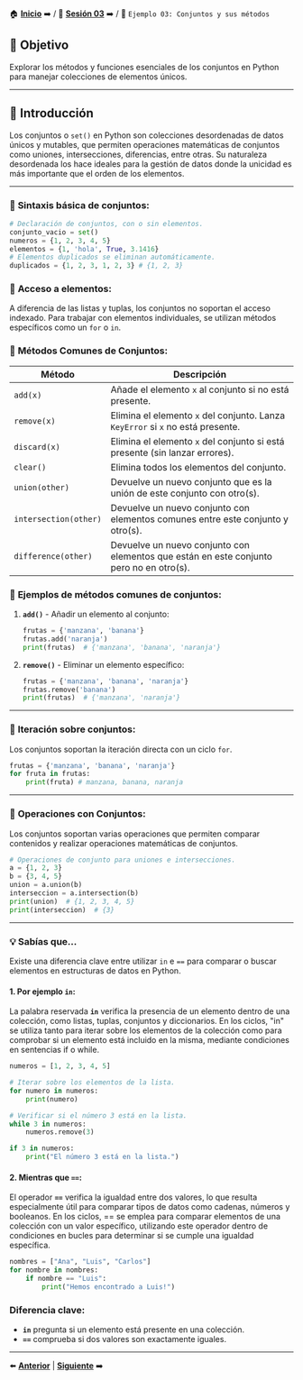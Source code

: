 🏠 [**Inicio**](../../Readme.md) ➡️ / 📖 [**Sesión 03**](../Readme.md) ➡️ / 📝 `Ejemplo 03: Conjuntos y sus métodos`

## 🎯 Objetivo

Explorar los métodos y funciones esenciales de los conjuntos en Python para manejar colecciones de elementos únicos.

---

## 🚀 Introducción

Los conjuntos o `set()` en Python son colecciones desordenadas de datos únicos y mutables, que permiten operaciones matemáticas de conjuntos como uniones, intersecciones, diferencias, entre otras. Su naturaleza desordenada los hace ideales para la gestión de datos donde la unicidad es más importante que el orden de los elementos.

---

### 🔦 **Sintaxis básica de conjuntos:**

```python
# Declaración de conjuntos, con o sin elementos.
conjunto_vacio = set()
numeros = {1, 2, 3, 4, 5}
elementos = {1, 'hola', True, 3.1416}
# Elementos duplicados se eliminan automáticamente.
duplicados = {1, 2, 3, 1, 2, 3} # {1, 2, 3}
```

### 🔦 **Acceso a elementos:**

A diferencia de las listas y tuplas, los conjuntos no soportan el acceso indexado. Para trabajar con elementos individuales, se utilizan métodos específicos como un `for` o `in`.


### 🧰 **Métodos Comunes de Conjuntos:**

| Método                | Descripción |
|-----------------------|-------------|
| `add(x)`              | Añade el elemento `x` al conjunto si no está presente. |
| `remove(x)`           | Elimina el elemento `x` del conjunto. Lanza `KeyError` si `x` no está presente. |
| `discard(x)`          | Elimina el elemento `x` del conjunto si está presente (sin lanzar errores). |
| `clear()`             | Elimina todos los elementos del conjunto. |
| `union(other)`        | Devuelve un nuevo conjunto que es la unión de este conjunto con otro(s). |
| `intersection(other)` | Devuelve un nuevo conjunto con elementos comunes entre este conjunto y otro(s). |
| `difference(other)`   | Devuelve un nuevo conjunto con elementos que están en este conjunto pero no en otro(s). |

### 🔦 **Ejemplos de métodos comunes de conjuntos:**

1. **`add()`** - Añadir un elemento al conjunto:
   ```python
   frutas = {'manzana', 'banana'}
   frutas.add('naranja')
   print(frutas)  # {'manzana', 'banana', 'naranja'}
   ```

2. **`remove()`** - Eliminar un elemento específico:
   ```python
   frutas = {'manzana', 'banana', 'naranja'}
   frutas.remove('banana')
   print(frutas)  # {'manzana', 'naranja'}
   ```

---

### 🔄 **Iteración sobre conjuntos:**

Los conjuntos soportan la iteración directa con un ciclo `for`.

```python
frutas = {'manzana', 'banana', 'naranja'}
for fruta in frutas:
    print(fruta) # manzana, banana, naranja
```

---

### 🔦 **Operaciones con Conjuntos:**

Los conjuntos soportan varias operaciones que permiten comparar contenidos y realizar operaciones matemáticas de conjuntos.

```python
# Operaciones de conjunto para uniones e intersecciones.
a = {1, 2, 3}
b = {3, 4, 5}
union = a.union(b)
interseccion = a.intersection(b)
print(union)  # {1, 2, 3, 4, 5}
print(interseccion)  # {3}
```
---

### 💡 **Sabías que...**

Existe una diferencia clave entre utilizar `in` e `==` para comparar o buscar elementos en estructuras de datos en Python.

#### 1. Por ejemplo  **`in`**:

La palabra reservada **`in`** verifica la presencia de un elemento dentro de una colección, como listas, tuplas, conjuntos y diccionarios. En los ciclos, "in" se utiliza tanto para iterar sobre los elementos de la colección como para comprobar si un elemento está incluido en la misma, mediante condiciones en sentencias if o while.

  ```python
  numeros = [1, 2, 3, 4, 5]

  # Iterar sobre los elementos de la lista.
  for numero in numeros:
      print(numero)

  # Verificar si el número 3 está en la lista.
  while 3 in numeros:
      numeros.remove(3)
  
  if 3 in numeros:
      print("El número 3 está en la lista.")
  ```

#### 2. Mientras que **`==`**:

El operador  **`==`** verifica la igualdad entre dos valores, lo que resulta especialmente útil para comparar tipos de datos como cadenas, números y booleanos. En los ciclos, == se emplea para comparar elementos de una colección con un valor específico, utilizando este operador dentro de condiciones en bucles para determinar si se cumple una igualdad específica.


  ```python
  nombres = ["Ana", "Luis", "Carlos"]
  for nombre in nombres:
      if nombre == "Luis":
          print("Hemos encontrado a Luis!")
  ```

### Diferencia clave:
- **`in`** pregunta si un elemento está presente en una colección.
- **`==`** comprueba si dos valores son exactamente iguales.

---


⬅️ [**Anterior**](../Readme.md) | [**Siguiente**](../Ejemplo-04/Readme.md) ➡️
